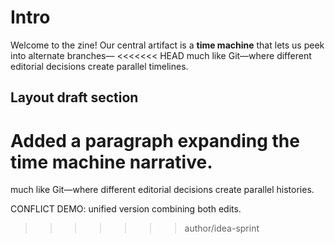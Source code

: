 # Intro

Welcome to the zine! Our central artifact is a **time machine** that lets us peek into alternate branches—
<<<<<<< HEAD
much like Git—where different editorial decisions create parallel timelines.

## Layout draft section

Added a paragraph expanding the time machine narrative.
=======
much like Git—where different editorial decisions create parallel histories.

CONFLICT DEMO: unified version combining both edits.

>>>>>>> author/idea-sprint
